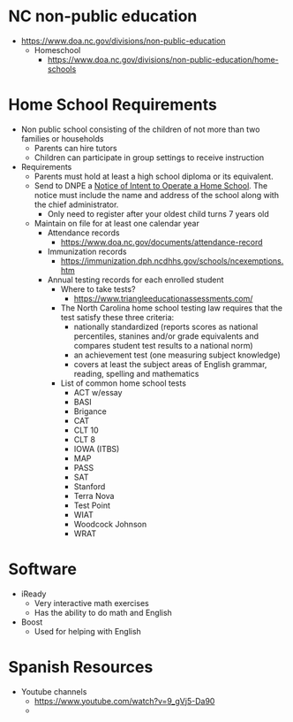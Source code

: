 # NC non-public education
- https://www.doa.nc.gov/divisions/non-public-education
	- Homeschool 
		- https://www.doa.nc.gov/divisions/non-public-education/home-schools

# Home School Requirements
- Non public school consisting of the children of not more than two families or households
	- Parents can hire tutors
	- Children can participate in group settings to receive instruction
- Requirements
	- Parents must hold at least a high school diploma or its equivalent.
	- Send to DNPE a [Notice of Intent to Operate a Home School](https://www.doa.nc.gov/public/home-school-information/file-intent-operate-home-school). The notice must include the name and address of the school along with the chief administrator.​
		- Only need to register after your oldest child turns 7 years old
	- Maintain on file for at least one calendar year
		- Attendance records
			- https://www.doa.nc.gov/documents/attendance-record
		- Immunization records
			- https://immunization.dph.ncdhhs.gov/schools/ncexemptions.htm
		- Annual testing records for each enrolled student 
			- Where to take tests?
				- https://www.triangleeducationassessments.com/
			- The North Carolina home school testing law requires that the test satisfy these three criteria:
				- nationally standardized (reports scores as national percentiles, stanines and/or grade equivalents and compares student test results to a national norm)
				- an achievement test (one measuring subject knowledge)
				- covers at least the subject areas of English grammar, reading, spelling and mathematics
			- List of common home school tests
				- ACT w/essay  
				- BASI  
				- Brigance  
				- CAT  
				- CLT 10  
				- CLT 8  
				- IOWA (ITBS)  
				- MAP  
				- PASS  
				- SAT
				- Stanford  
				- Terra Nova  
				- Test Point  
				- WIAT  
				- Woodcock Johnson  
				- WRAT


# Software
- iReady
	- Very interactive math exercises
	- Has the ability to do math and English
- Boost
	- Used for helping with English

# Spanish Resources
- Youtube channels
	- https://www.youtube.com/watch?v=9_gVj5-Da90
	- 